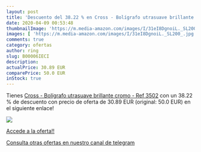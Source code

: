 ```yaml
---
layout: post
title: 'Descuento del 38.22 % en Cross - Bolígrafo utrasuave brillante cr'
date: 2020-04-09 00:53:48
thumbnailImage: 'https://m.media-amazon.com/images/I/31eI8DgnoiL._SL200_.jpg'
images: [ 'https://m.media-amazon.com/images/I/31eI8DgnoiL._SL200_.jpg' ]
comments: true
category: ofertas
author: ring
slug: B00006IECI
description:
actualPrice: 30.89 EUR
comparePrice: 50.0 EUR
inStock: true
---
```


Tienes [Cross - Bolígrafo utrasuave brillante cromo - Ref 3502](https://www.amazon.com/dp/B00006IECI/?tag=redken08-20) con un 38.22 % de descuento con precio de oferta de 30.89 EUR (original: 50.0 EUR) en el siguiente enlace!

[![](https://m.media-amazon.com/images/I/31eI8DgnoiL._SL200_.jpg)](https://www.amazon.com/dp/B00006IECI/?tag=redken08-20)

[Accede a la oferta!!](https://www.amazon.com/dp/B00006IECI/?tag=redken08-20)

[Consulta otras ofertas en nuestro canal de telegram](https://t.me/s/ofertas25)
